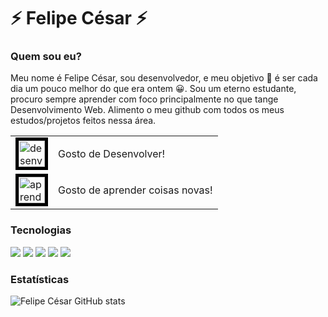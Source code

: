 # ⚡ Felipe César ⚡

### Quem sou eu?

Meu nome é Felipe César, sou desenvolvedor, e meu objetivo :dart: é ser cada dia um pouco melhor do que era ontem :grinning:. Sou um eterno estudante, procuro sempre aprender com foco principalmente no que tange Desenvolvimento Web. Alimento o meu github com todos os meus estudos/projetos feitos nessa área.

<table>
  <tr>
    <td>
<img src="https://image.flaticon.com/icons/svg/1803/1803581.svg" alt="desenvolvedor" width="42" height="42" style="border:5px solid black">
      </td>
    <td>
      Gosto de Desenvolver!
    </td>
    </tr>
    <tr>
      <td>
        <img src="https://www.flaticon.com/svg/static/icons/svg/2152/2152424.svg" alt="aprender" width="42" height="42" style="border:5px solid black"> 
      </td>
      <td>
        Gosto de aprender coisas novas!
      </td>
    </tr>
</table>

### Tecnologias

<img src="https://img.icons8.com/color/48/000000/java-coffee-cup-logo.png"/> <img src="https://img.icons8.com/color/48/000000/linux.png"/> <img src="https://img.icons8.com/color/48/000000/html-5.png"/> <img src="https://img.icons8.com/color/48/000000/css3.png"/> <img src="https://img.icons8.com/color/48/000000/javascript.png"/>

### Estatísticas

![Felipe César GitHub stats](https://github-readme-stats.vercel.app/api?username=felipecesargomes&show_icons=true&theme=radical)
